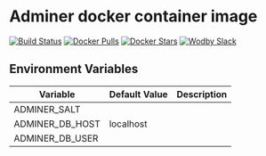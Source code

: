 # Adminer docker container image

[![Build Status](https://travis-ci.org/ocean/adminer.svg?branch=master)](https://travis-ci.org/ocean/adminer)
[![Docker Pulls](https://img.shields.io/docker/pulls/oceanic/adminer.svg)](https://hub.docker.com/r/oceanic/adminer)
[![Docker Stars](https://img.shields.io/docker/stars/oceanic/adminer.svg)](https://hub.docker.com/r/oceanic/adminer)
[![Wodby Slack](http://slack.wodby.com/badge.svg)](http://slack.wodby.com)

## Environment Variables

| Variable | Default Value | Description |
| -------- | ------------- | ----------- |
| ADMINER_SALT    |           | |
| ADMINER_DB_HOST | localhost | |
| ADMINER_DB_USER |           | |

